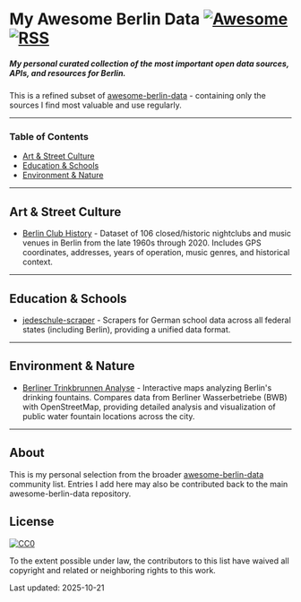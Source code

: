 # My Awesome Berlin Data [![Awesome](https://cdn.rawgit.com/sindresorhus/awesome/d7305f38d29fed78fa85652e3a63e154dd8e8829/media/badge.svg)](https://github.com/sindresorhus/awesome) [![RSS](https://img.shields.io/badge/Subscribe-RSS-blue.svg)](https://github.com/tifa365/my-awesome-berlin/commits/main.atom)

##### My personal curated collection of the most important open data sources, APIs, and resources for Berlin.

This is a refined subset of [awesome-berlin-data](https://github.com/tifa365/awesome-berlin-data) - containing only the sources I find most valuable and use regularly.

------------------------------

### Table of Contents

- [Art & Street Culture](#art--street-culture)
- [Education & Schools](#education--schools)
- [Environment & Nature](#environment--nature)

------------------------------

## Art & Street Culture

- [Berlin Club History](https://github.com/tifa365/berlin_club_history) - Dataset of 106 closed/historic nightclubs and music venues in Berlin from the late 1960s through 2020. Includes GPS coordinates, addresses, years of operation, music genres, and historical context.

------------------------------

## Education & Schools

- [jedeschule-scraper](https://github.com/Datenschule/jedeschule-scraper) - Scrapers for German school data across all federal states (including Berlin), providing a unified data format.

------------------------------

## Environment & Nature

- [Berliner Trinkbrunnen Analyse](https://github.com/tifa365/berliner_trinkbrunnen_analyse) - Interactive maps analyzing Berlin's drinking fountains. Compares data from Berliner Wasserbetriebe (BWB) with OpenStreetMap, providing detailed analysis and visualization of public water fountain locations across the city.

------------------------------

## About

This is my personal selection from the broader [awesome-berlin-data](https://github.com/tifa365/awesome-berlin-data) community list. Entries I add here may also be contributed back to the main awesome-berlin-data repository.

## License

[![CC0](http://i.creativecommons.org/p/zero/1.0/88x31.png)](http://creativecommons.org/publicdomain/zero/1.0/)

To the extent possible under law, the contributors to this list have waived all copyright and related or neighboring rights to this work.

Last updated: 2025-10-21
